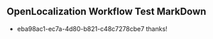 ## OpenLocalization Workflow Test MarkDown
* eba98ac1-ec7a-4d80-b821-c48c7278cbe7 thanks!

<!--HONumber=Aug16_HO3-->


